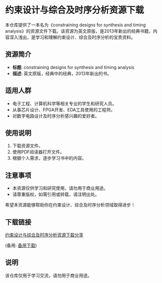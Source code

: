# 约束设计与综合及时序分析资源下载

本仓库提供了一本名为《constraining designs for synthesis and timing analysis》的资源文件下载。该资源为英文原版，是2013年新出的经典书籍，内容深入浅出，是学习和理解约束设计、综合及时序分析的宝贵资料。

## 资源简介

- **标题**: constraining designs for synthesis and timing analysis
- **描述**: 英文原版，经典中的经典，2013年新出的书。

## 适用人群

- 电子工程、计算机科学等相关专业的学生和研究人员。
- 从事芯片设计、FPGA开发、EDA工具使用的工程师。
- 对数字电路设计及时序分析感兴趣的爱好者。

## 使用说明

1. 下载资源文件。
2. 使用PDF阅读器打开文件。
3. 根据个人需求，逐步学习书中的内容。

## 注意事项

- 本资源仅供学习和研究使用，请勿用于商业用途。
- 请尊重版权，如需引用或转载，请注明出处。

希望本资源能够帮助你在约束设计、综合及时序分析领域取得进步！

## 下载链接
[约束设计与综合及时序分析资源下载分享](https://pan.quark.cn/s/8ea94609a99e) 

(备用: [备用下载](https://pan.baidu.com/s/1WqdXYRiC3Cn93_E-irJmIg?pwd=1234))

## 说明

该仓库仅用于学习交流，请勿用于商业用途。
